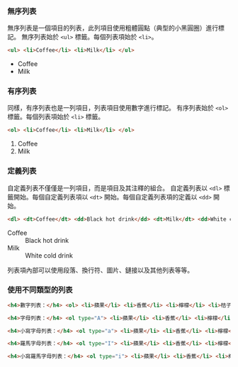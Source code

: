 ### 無序列表
無序列表是一個項目的列表，此列項目使用粗體圓點（典型的小黑圓圈）進行標記。 無序列表始於 `<ul>` 標籤。每個列表項始於 `<li>`。
```html
<ul> <li>Coffee</li> <li>Milk</li> </ul>
```
<ul> <li>Coffee</li> <li>Milk</li> </ul>

### 有序列表
同樣，有序列表也是一列項目，列表項目使用數字進行標記。 有序列表始於 `<ol>` 標籤。每個列表項始於 `<li>` 標籤。
```html
<ol> <li>Coffee</li> <li>Milk</li> </ol>
```
<ol> <li>Coffee</li> <li>Milk</li> </ol>

### 定義列表
自定義列表不僅僅是一列項目，而是項目及其注釋的組合。 自定義列表以 `<dl>` 標籤開始。每個自定義列表項以 `<dt>` 開始。每個自定義列表項的定義以 `<dd>` 開始。
```html
<dl> <dt>Coffee</dt> <dd>Black hot drink</dd> <dt>Milk</dt> <dd>White cold drink</dd> </dl>
```
<dl>
 <dt>Coffee</dt>
  <dd>Black hot drink</dd>
 <dt>Milk</dt>
  <dd>White cold drink</dd>
</dl>
列表項內部可以使用段落、換行符、圖片、鏈接以及其他列表等等。

### 使用不同類型的列表
```html
<h4>數字列表：</h4> <ol> <li>蘋果</li> <li>香蕉</li> <li>檸檬</li> <li>桔子</li> </ol>

<h4>字母列表：</h4> <ol type="A"> <li>蘋果</li> <li>香蕉</li> <li>檸檬</li> <li>桔子</li> </ol>

<h4>小寫字母列表：</h4> <ol type="a"> <li>蘋果</li> <li>香蕉</li> <li>檸檬</li> <li>桔子</li> </ol>

<h4>羅馬字母列表：</h4> <ol type="I"> <li>蘋果</li> <li>香蕉</li> <li>檸檬</li> <li>桔子</li> </ol>

<h4>小寫羅馬字母列表：</h4> <ol type="i"> <li>蘋果</li> <li>香蕉</li> <li>檸檬</li> <li>桔子</li> </ol>
```